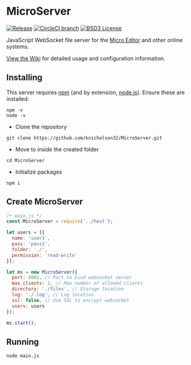 # MicroServer
[![Release](https://img.shields.io/github/release/knicholson/MicroServer.svg)](https://github.com/knicholson32/MicroServer)
[![CircleCI branch](https://img.shields.io/circleci/project/github/knicholson32/MicroServer/master.svg)](https://circleci.com/gh/knicholson32/MicroServer)
[![BSD3 License](http://img.shields.io/badge/license-MIT-brightgreen.svg?longCache=true&style=flat)](https://tldrlegal.com/license/mit-license)

JavaScript WebSocket file server for the [Micro Editor](https://github.com/npnicholson/Micro) and other online systems.

[View the Wiki](https://github.com/knicholson32/MicroServer/wiki) for detailed usage and configuration information.

## Installing
This server requires [npm](https://www.npmjs.com/) (and by extension, [node.js](https://nodejs.org/en/)). Ensure these are installed:
```shell
npm -v
node -v
```
- Clone the repository
```shell
git clone https://github.com/knicholson32/MicroServer.git
```
- Move to inside the created folder
```shell
cd MicroServer
```
- Initialize packages
```shell
npm i
```

## Create MicroServer
```JavaScript
/* main.js */
const MicroServer = require('../host');

let users = [{
  name: 'user1',
  pass: 'pass1',
  folder: './',
  permission: 'read-write'
}];

let ms = new MicroServer({
  port: 8081, // Port to bind websocket server
  max_clients: 2, // Max number of allowed clients
  directory: './files', // Storage location
  log: './.log', // Log location
  ssl: false, // Use SSL to encrypt websocket
  users: users
});

ms.start();
```

## Running
```shell
node main.js
```

